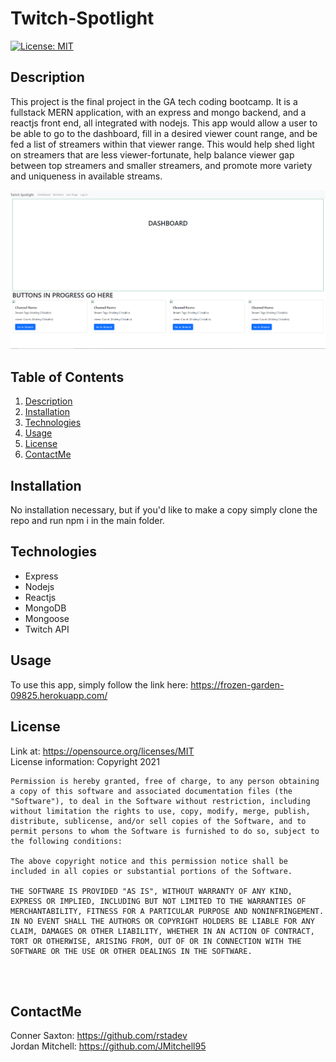 
  # Twitch-Spotlight

  [![License: MIT](https://img.shields.io/badge/License-MIT-yellow.svg)](https://opensource.org/licenses/MIT)

    


  <!-- Titled description for grading clarity. Will remove after grading -->
  ## Description
  This project is the final project in the GA tech coding bootcamp. It is a fullstack MERN application, with an express and mongo backend, and a reactjs front end, all integrated with nodejs. This app would allow a user to be able to go to the dashboard, fill in a desired viewer count range, and be fed a list of streamers within that viewer range. This would help shed light on streamers that are less viewer-fortunate, help balance viewer gap between top streamers and smaller streamers, and promote more variety and uniqueness in available streams.
  <br>

  ![ReadMe Picture](./client/public/spotlightdemopic.png)

  
  
  ## Table of Contents
  1. [Description](#description)
  2. [Installation](#installation)
  3. [Technologies](#technologies)
  4. [Usage](#usage)
  5. [License](#license)
  6. [ContactMe](#contactme)
  


  ## Installation
  No installation necessary, but if you'd like to make a copy simply clone the repo and run npm i in the main folder.
  <br>

  ## Technologies
  * Express
  * Nodejs
  * Reactjs
  * MongoDB
  * Mongoose
  * Twitch API

  ## Usage
  To use this app, simply follow the link here: https://frozen-garden-09825.herokuapp.com/
  <br>

  ## License
  Link at: https://opensource.org/licenses/MIT
  <br>
  License information: Copyright 2021 

    Permission is hereby granted, free of charge, to any person obtaining a copy of this software and associated documentation files (the "Software"), to deal in the Software without restriction, including without limitation the rights to use, copy, modify, merge, publish, distribute, sublicense, and/or sell copies of the Software, and to permit persons to whom the Software is furnished to do so, subject to the following conditions:
    
    The above copyright notice and this permission notice shall be included in all copies or substantial portions of the Software.
    
    THE SOFTWARE IS PROVIDED "AS IS", WITHOUT WARRANTY OF ANY KIND, EXPRESS OR IMPLIED, INCLUDING BUT NOT LIMITED TO THE WARRANTIES OF MERCHANTABILITY, FITNESS FOR A PARTICULAR PURPOSE AND NONINFRINGEMENT. IN NO EVENT SHALL THE AUTHORS OR COPYRIGHT HOLDERS BE LIABLE FOR ANY CLAIM, DAMAGES OR OTHER LIABILITY, WHETHER IN AN ACTION OF CONTRACT, TORT OR OTHERWISE, ARISING FROM, OUT OF OR IN CONNECTION WITH THE SOFTWARE OR THE USE OR OTHER DEALINGS IN THE SOFTWARE.
    
    

  <br>

  
  <br>


  ## ContactMe
  Conner Saxton:
  https://github.com/rstadev
  <br>
  Jordan Mitchell: https://github.com/JMitchell95
  <br>
   

